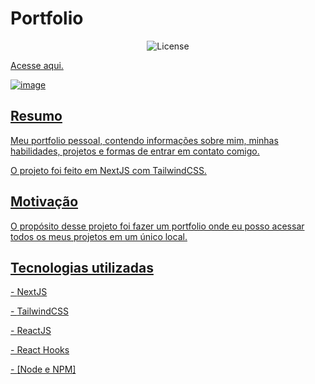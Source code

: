 <h1>Portfolio</h1>

<p align="center">
  <img alt="License" src="https://img.shields.io/static/v1?label=license&message=MIT&color=49AA26&labelColor=000000">
</p>

<p><a href='https://portfolio-delta-ten-97.vercel.app/'>Acesse aqui.</p>

![image](https://user-images.githubusercontent.com/106755788/233451931-9a240eeb-6057-426f-b85a-3cc1aa000e17.png)



<h2>Resumo</h2>
<p>Meu portfolio pessoal, contendo informações sobre mim, minhas habilidades, projetos e formas de entrar em contato comigo.</p>
<p>O projeto foi feito em NextJS com TailwindCSS.</p>

<h2>Motivação</h2>
<p>O propósito desse projeto foi fazer um portfolio onde eu posso acessar todos os meus projetos em um único local.</p>

<h2>Tecnologias utilizadas</h2>
<p>- <a href='https://nextjs.org/'>NextJS</p>
<p>- <a href='https://tailwindcss.com/'>TailwindCSS</p>
<p>- <a href='https://pt-br.reactjs.org/'>ReactJS</p>
<p>- React Hooks</p>
<p>- <a href='https://nodejs.org/'>[Node e NPM]<p>
